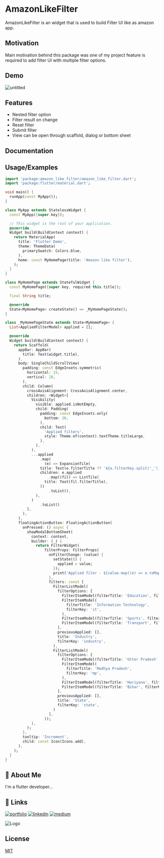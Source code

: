 
# AmazonLikeFilter

AmazonLikeFilter is an widget that is used to build Filter UI like as amazon app.

## Motivation
Main motivation behind this package was one of my project feature is required to add filter UI with multiple filter options.

## Demo
![untitled](https://user-images.githubusercontent.com/70679949/219607936-4ea78197-b518-41e0-97c2-7c7bd2529d6d.gif)

## Features

- Nested filter option
- Filter result on change
- Reset filter 
- Submit filter
- View can be open through scaffold, dialog or bottom sheet

## Documentation

## Usage/Examples

```dart
import 'package:amazon_like_filter/amazon_like_filter.dart';
import 'package:flutter/material.dart';

void main() {
  runApp(const MyApp());
}

class MyApp extends StatelessWidget {
  const MyApp({super.key});

  // This widget is the root of your application.
  @override
  Widget build(BuildContext context) {
    return MaterialApp(
      title: 'Flutter Demo',
      theme: ThemeData(
        primarySwatch: Colors.blue,
      ),
      home: const MyHomePage(title: 'Amazon like filter'),
    );
  }
}

class MyHomePage extends StatefulWidget {
  const MyHomePage({super.key, required this.title});

  final String title;

  @override
  State<MyHomePage> createState() => _MyHomePageState();
}

class _MyHomePageState extends State<MyHomePage> {
  List<AppliedFilterModel> applied = [];

  @override
  Widget build(BuildContext context) {
    return Scaffold(
      appBar: AppBar(
        title: Text(widget.title),
      ),
      body: SingleChildScrollView(
        padding: const EdgeInsets.symmetric(
          horizontal: 15,
          vertical: 10,
        ),
        child: Column(
          crossAxisAlignment: CrossAxisAlignment.center,
          children: <Widget>[
            Visibility(
              visible: applied.isNotEmpty,
              child: Padding(
                padding: const EdgeInsets.only(
                  bottom: 20,
                ),
                child: Text(
                  'Applied filters',
                  style: Theme.of(context).textTheme.titleLarge,
                ),
              ),
            ),
            ...applied
                .map(
                  (e) => ExpansionTile(
                title: Text(e.filterTitle ?? '${e.filterKey.split('_')}'),
                children: e.applied
                    .map((fil) => ListTile(
                  title: Text(fil.filterTitle),
                ))
                    .toList(),
              ),
            )
                .toList()
          ],
        ),
      ),
      floatingActionButton: FloatingActionButton(
        onPressed: () async {
          showModalBottomSheet(
            context: context,
            builder: (_) {
              return FilterWidget(
                  filterProps: FilterProps(
                    onFilterChange: (value) {
                      setState(() {
                        applied = value;
                      });
                      print('Applied filer - ${value.map((e) => e.toMap())}');
                    },
                    filters: const [
                      FilterListModel(
                        filterOptions: [
                          FilterItemModel(filterTitle: 'Education', filterKey: 'education'),
                          FilterItemModel(
                            filterTitle: 'Information Technology',
                            filterKey: 'it',
                          ),
                          FilterItemModel(filterTitle: 'Sports', filterKey: 'sports'),
                          FilterItemModel(filterTitle: 'Transport', filterKey: 'transport'),
                        ],
                        previousApplied: [],
                        title: 'Industry',
                        filterKey: 'industry',
                      ),
                      FilterListModel(
                        filterOptions: [
                          FilterItemModel(filterTitle: 'Utter Pradesh', filterKey: 'up'),
                          FilterItemModel(
                            filterTitle: 'Madhya Pradesh',
                            filterKey: 'mp',
                          ),
                          FilterItemModel(filterTitle: 'Hariyana', filterKey: 'hr'),
                          FilterItemModel(filterTitle: 'Bihar', filterKey: 'bihar'),
                        ],
                        previousApplied: [],
                        title: 'State',
                        filterKey: 'state',
                      )
                    ],
                  ));
            },
          );
        },
        tooltip: 'Increment',
        child: const Icon(Icons.add),
      ),
    );
  }
}

```

## 🚀 About Me
I'm a flutter developer...


## 🔗 Links
[![portfolio](https://img.shields.io/badge/my_portfolio-000?style=for-the-badge&logo=ko-fi&logoColor=white)](https://subhashdev121.github.io/subhash/#/)
[![linkedin](https://img.shields.io/badge/linkedin-0A66C2?style=for-the-badge&logo=linkedin&logoColor=white)](https://www.linkedin.com/in/subhashcs)
[![medium](https://img.shields.io/badge/medium-000?style=for-the-badge&logo=medium&logoColor=white)](https://medium.com/@subhashchandrashukla)

![Logo](https://i.ibb.co/2szbbHF/code-xposer.png)


## License

[MIT](https://choosealicense.com/licenses/mit/)

